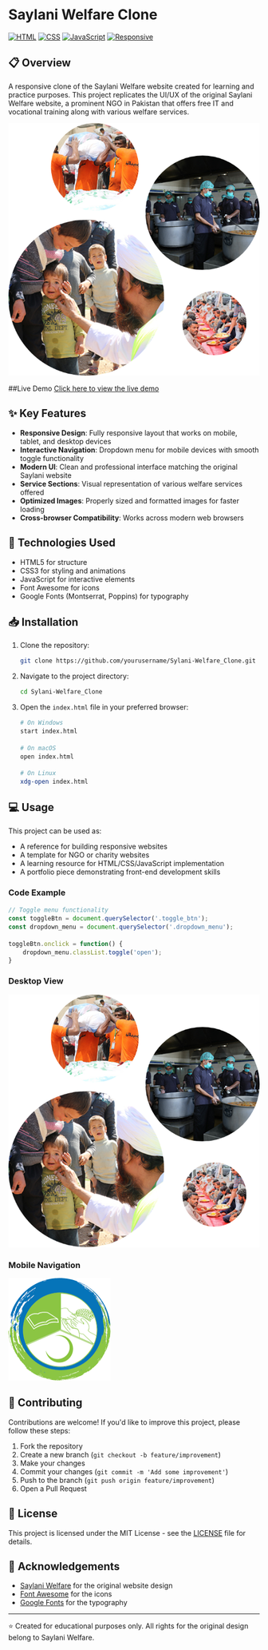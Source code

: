 # Saylani Welfare Clone

[![HTML](https://img.shields.io/badge/HTML-5-orange)](https://developer.mozilla.org/en-US/docs/Web/HTML)
[![CSS](https://img.shields.io/badge/CSS-3-blue)](https://developer.mozilla.org/en-US/docs/Web/CSS)
[![JavaScript](https://img.shields.io/badge/JavaScript-ES6-yellow)](https://developer.mozilla.org/en-US/docs/Web/JavaScript)
[![Responsive](https://img.shields.io/badge/Responsive-Yes-green)]()

## 📋 Overview

A responsive clone of the Saylani Welfare website created for learning and practice purposes. This project replicates the UI/UX of the original Saylani Welfare website, a prominent NGO in Pakistan that offers free IT and vocational training along with various welfare services.

![Saylani Welfare Clone](Images/Main-section-pic.png)

##Live Demo
[Click here to view the live demo](https://saylaniwelfareclone.netlify.app/)

## ✨ Key Features

- **Responsive Design**: Fully responsive layout that works on mobile, tablet, and desktop devices
- **Interactive Navigation**: Dropdown menu for mobile devices with smooth toggle functionality
- **Modern UI**: Clean and professional interface matching the original Saylani website
- **Service Sections**: Visual representation of various welfare services offered
- **Optimized Images**: Properly sized and formatted images for faster loading
- **Cross-browser Compatibility**: Works across modern web browsers

## 🚀 Technologies Used

- HTML5 for structure
- CSS3 for styling and animations
- JavaScript for interactive elements
- Font Awesome for icons
- Google Fonts (Montserrat, Poppins) for typography

## 📥 Installation

1. Clone the repository:
   ```bash
   git clone https://github.com/yourusername/Sylani-Welfare_Clone.git
   ```

2. Navigate to the project directory:
   ```bash
   cd Sylani-Welfare_Clone
   ```

3. Open the `index.html` file in your preferred browser:
   ```bash
   # On Windows
   start index.html
   
   # On macOS
   open index.html
   
   # On Linux
   xdg-open index.html
   ```

## 💻 Usage

This project can be used as:

- A reference for building responsive websites
- A template for NGO or charity websites
- A learning resource for HTML/CSS/JavaScript implementation
- A portfolio piece demonstrating front-end development skills

### Code Example

```javascript
// Toggle menu functionality
const toggleBtn = document.querySelector('.toggle_btn');
const dropdown_menu = document.querySelector('.dropdown_menu');

toggleBtn.onclick = function() {
    dropdown_menu.classList.toggle('open');
}
```
### Desktop View
![Desktop View](Images/Main-section-pic.png)

### Mobile Navigation
![Mobile Navigation](Small%20Icons/favicon.png)

## 🤝 Contributing

Contributions are welcome! If you'd like to improve this project, please follow these steps:

1. Fork the repository
2. Create a new branch (`git checkout -b feature/improvement`)
3. Make your changes
4. Commit your changes (`git commit -m 'Add some improvement'`)
5. Push to the branch (`git push origin feature/improvement`)
6. Open a Pull Request

## 📄 License

This project is licensed under the MIT License - see the [LICENSE](LICENSE) file for details.

## 🙏 Acknowledgements

- [Saylani Welfare](https://www.saylaniwelfare.com/) for the original website design
- [Font Awesome](https://fontawesome.com/) for the icons
- [Google Fonts](https://fonts.google.com/) for the typography

---

⭐ Created for educational purposes only. All rights for the original design belong to Saylani Welfare.
